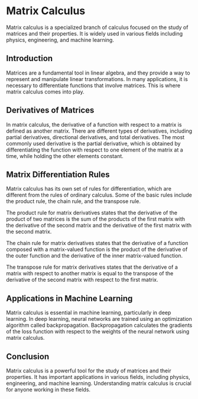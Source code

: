 # Matrix Calculus

Matrix calculus is a specialized branch of calculus focused on the study of matrices and their properties. It is widely used in various fields including physics, engineering, and machine learning.

## Introduction

Matrices are a fundamental tool in linear algebra, and they provide a way to represent and manipulate linear transformations. In many applications, it is necessary to differentiate functions that involve matrices. This is where matrix calculus comes into play.

## Derivatives of Matrices

In matrix calculus, the derivative of a function with respect to a matrix is defined as another matrix. There are different types of derivatives, including partial derivatives, directional derivatives, and total derivatives. The most commonly used derivative is the partial derivative, which is obtained by differentiating the function with respect to one element of the matrix at a time, while holding the other elements constant.

## Matrix Differentiation Rules

Matrix calculus has its own set of rules for differentiation, which are different from the rules of ordinary calculus. Some of the basic rules include the product rule, the chain rule, and the transpose rule.

The product rule for matrix derivatives states that the derivative of the product of two matrices is the sum of the products of the first matrix with the derivative of the second matrix and the derivative of the first matrix with the second matrix.

The chain rule for matrix derivatives states that the derivative of a function composed with a matrix-valued function is the product of the derivative of the outer function and the derivative of the inner matrix-valued function.

The transpose rule for matrix derivatives states that the derivative of a matrix with respect to another matrix is equal to the transpose of the derivative of the second matrix with respect to the first matrix.

## Applications in Machine Learning

Matrix calculus is essential in machine learning, particularly in deep learning. In deep learning, neural networks are trained using an optimization algorithm called backpropagation. Backpropagation calculates the gradients of the loss function with respect to the weights of the neural network using matrix calculus.

## Conclusion

Matrix calculus is a powerful tool for the study of matrices and their properties. It has important applications in various fields, including physics, engineering, and machine learning. Understanding matrix calculus is crucial for anyone working in these fields.
